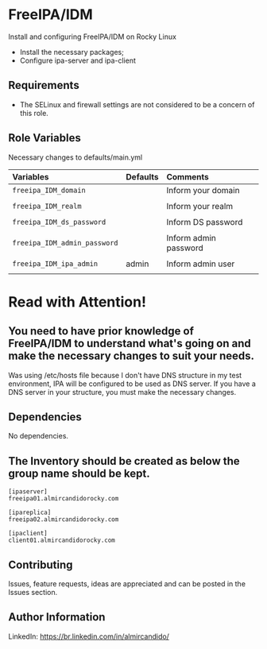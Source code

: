 FreeIPA/IDM
===========

Install and configuring FreeIPA/IDM on Rocky Linux

- Install the necessary packages;
- Configure ipa-server and ipa-client

Requirements
------------

- The SELinux and firewall settings are not considered to be a concern of this role.

Role Variables
--------------

Necessary changes to defaults/main.yml

| Variables                                    | Defaults                      | Comments
| :---                                         | :---                          | :---                                                    
| `freeipa_IDM_domain`                         |                               | Inform your domain
|                                              |                               |
| `freeipa_IDM_realm`                          |                               | Inform your realm
|                                              |                               |
| `freeipa_IDM_ds_password`                    |                               | Inform DS password
|                                              |                               |
| `freeipa_IDM_admin_password`                 |                               | Inform admin password
|                                              |                               |
| `freeipa_IDM_ipa_admin`                      | admin                         | Inform admin user
|                                              |                               | 



Read with Attention!
====================

You need to have prior knowledge of FreeIPA/IDM to understand what's going on and make the necessary changes to suit your needs.
--------------------------------------------------------------------------------------------------------------------------------

Was using /etc/hosts file because I don't have DNS structure in my test environment, IPA will be configured to be used as DNS server. If you have a DNS server in your structure, you must make the necessary changes.


Dependencies
------------

No dependencies.

The Inventory should be created as below the group name should be kept.
-----------------------------------------------------------------------
```
[ipaserver]
freeipa01.almircandidorocky.com

[ipareplica]
freeipa02.almircandidorocky.com

[ipaclient]
client01.almircandidorocky.com

```


## Contributing

Issues, feature requests, ideas are appreciated and can be posted in the Issues section.


Author Information
------------------
LinkedIn: https://br.linkedin.com/in/almircandido/
